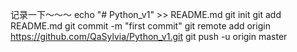 记录一下～～～
echo "# Python_v1" >> README.md
git init
git add README.md
git commit -m "first commit"
git remote add origin https://github.com/QaSylvia/Python_v1.git
git push -u origin master
